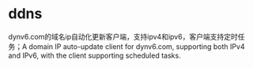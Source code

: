 # ddns
dynv6.com的域名ip自动化更新客户端，支持ipv4和ipv6，客户端支持定时任务；A domain IP auto-update client for dynv6.com, supporting both IPv4 and IPv6, with the client supporting scheduled tasks.
